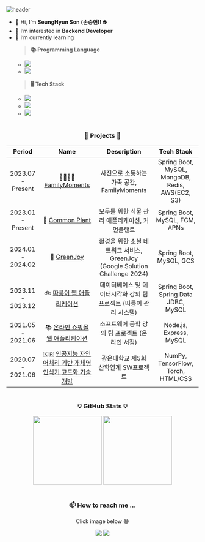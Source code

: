 ![header](https://capsule-render.vercel.app/api?type=waving&color=gradient&height=240&section=header&text=Hi,%20there!%20👋%20Welcome!%20🎉&fontSize=48&fontAlignY=35&animation=fadeIn&desc=This%20is%20SeungHyun%20Son's%20GitHub!%20☕&descSize=24&descAlign=60&descAlignY=65)

- 👋 Hi, I’m **SeungHyun Son (손승현)! ☕**
- 👀 I’m interested in **Backend Developer**
- 🌱 I’m currently learning
  > **📚 Programming Language**
    - <img src="https://img.shields.io/badge/C++-00599C?style=plastic&logo=Cplusplus&logoColor=white"></a>
    - <img src="https://img.shields.io/badge/Java-007396?style=plastic&logo=Java&logoColor=white"></a>
  > **🖥️ Tech Stack**
    - <img src="https://img.shields.io/badge/Spring-6DB33F?style=plastic&logo=Spring&logoColor=white"/></a>
    - <img src="https://img.shields.io/badge/Spring Boot-6DB33F?style=plastic&logo=Spring Boot&logoColor=white"/></a>
    - <img src="https://img.shields.io/badge/MySQL-4479A1?style=plastic&logo=MySQL&logoColor=white"/></a>

#
<h3 align="center">🔭 Projects 🔭</h3>

|   **Period**   |   **Name**   | **Description** |        **Tech Stack**        |
|:--------------:|:-------------:|:---------------:|:----------------------------:|
| 2023.07 - Present | 👨‍👩‍👧‍👦 [FamilyMoments](https://github.com/familymoments) | 사진으로 소통하는 가족 공간, FamilyMoments | Spring Boot, MySQL, MongoDB, Redis, AWS(EC2, S3) |
| 2023.01 - Present | 🌳 [Common Plant](https://github.com/UMC-CommonPlant) | 모두를 위한 식물 관리 애플리케이션, 커먼플랜트 | Spring Boot, MySQL, FCM, APNs |
|  2024.01 - 2024.02 | 🍃 [GreenJoy](https://github.com/Green-Joy) | 환경을 위한 소셜 네트워크 서비스, GreenJoy (Google Solution Challenge 2024) | Spring Boot, MySQL, GCS |
|  2023.11 - 2023.12 | 🚲 [따릉이 웹 애플리케이션](https://github.com/Database-5-Project-2023) | 데이터베이스 및 데이터시각화 강의 팀 프로젝트 (따릉이 관리 시스템) | Spring Boot, Spring Data JDBC, MySQL |
|  2021.05 - 2021.06 | 📚 [온라인 쇼핑몰 웹 애플리케이션](https://github.com/swengineering7/Book-Shopping-Mall) | 소프트웨어 공학 강의 팀 프로젝트 (온라인 서점) | Node.js, Express, MySQL |
|  2020.07 - 2021.06 | :kr: [인공지능 자연어처리 기반 개체명 인식기 고도화 기술 개발](https://github.com/to82350/Viva-Pro.) |  광운대학교 제5회 산학연계 SW프로젝트 | NumPy, TensorFlow, Torch, HTML/CSS |

#
<h3 align="center">💡 GitHub Stats 💡</h3>
<p align="center">
  <a href="https://github.com/$sonshn">
    <img height = "180em" src="https://github-readme-stats-kappa-hazel-98.vercel.app/api?username=sonshn&theme=solarized-light&count_private=true&show_icons=true&rank_icon=github&exclude_repo=" /></a>
  </a>
  <a href="https://github.com/$sonshn">
    <img height = "180em" src="https://github-readme-stats-kappa-hazel-98.vercel.app/api/top-langs/?username=sonshn&layout=compact&theme=solarized-light&card_width=320&hide=jupyter%20notebook" /></a>
  </a>
</p>

#
<h3 align="center">📫 How to reach me ...</h3>
<p align="center">Click image below 😄</p>
<p align="center">
  <a href="mailto:cocoa5043@gmail.com">
    <img src="https://img.shields.io/badge/Gmail-EA4335?style=plastic&logo=Gmail&logoColor=white"/></a>
  </a>
  <a href="mailto:sonshn@naver.com">
    <img src="https://img.shields.io/badge/Naver-03C75A?style=plastic&logo=Naver&logoColor=white"/></a>
  </a>
</p>

<!---
sonshn/sonshn is a ✨ special ✨ repository because its `README.md` (this file) appears on your GitHub profile.
You can click the Preview link to take a look at your changes.
--->

